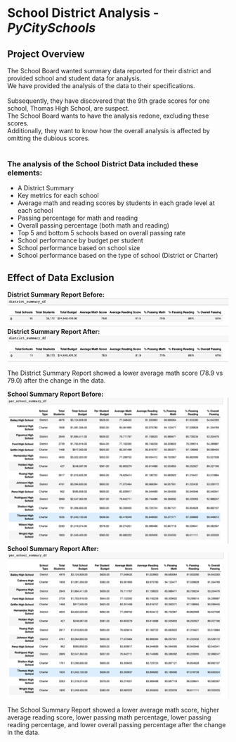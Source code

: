 # School District Analysis - <i>PyCitySchools</i>

## Project Overview
The School Board wanted summary data reported for their district and provided school and student data for analysis.<br>
We have provided the analysis of the data to their specifications.<br><br>
Subsequently, they have discovered that the 9th grade scores for one school, Thomas High School, are suspect.<br>
The School Board wants to have the analysis redone, excluding these scores. <br>
Additionally, they want to know how the overall analysis is affected by omitting the dubious scores.<br><br>

### The analysis of the School District Data included these elements:
- A District Summary
- Key metrics for each school
- Average math and reading scores by students in each grade level at each school
- Passing percentage for math and reading
- Overall passing percentage (both math and reading)
- Top 5 and bottom 5 schools based on overall passing rate
- School performance by budget per student
- School performance based on school size
- School performance based on the type of school (District or Charter)

## Effect of Data Exclusion
<b>District Summary Report Before:</b><br>
<img src=/Resources/District_Summary_Before.png></img><br>
<b>District Summary Report After:</b><br>
<img src=/Resources/District_Summary_After.png></img><br>

The District Summary Report showed a lower average math score (78.9 vs 79.0) after the change in the data.<br>

<b>School Summary Report Before:</b><br>
<img src=/Resources/School_Summary_Before.png></img><br>
<b>School Summary Report After:</b><br>
<img src=/Resources/School_Summary_After.png></img><br>

The School Summary Report showed a lower average math score, higher average reading score, lower passing math percentage, lower passing reading percentage, and lower overall passing percentage after the change in the data.
